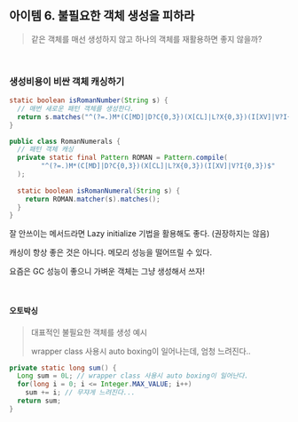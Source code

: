 ## 아이템 6. 불필요한 객체 생성을 피하라

> 같은 객체를 매선 생성하지 않고 하나의 객체를 재활용하면 좋지 않을까?

<br>

### 생성비용이 비싼 객체 캐싱하기

```java
static boolean isRomanNumber(String s) {
  // 매번 새로운 패턴 객체를 생성한다.
  return s.matches("^(?=.)M*(C[MD]|D?C{0,3})(X[CL]|L?X{0,3})(I[XV]|V?I{0,3})$");
}

public class RomanNumerals {
  // 패턴 객체 캐싱
  private static final Pattern ROMAN = Pattern.compile(
  		"^(?=.)M*(C[MD]|D?C{0,3})(X[CL]|L?X{0,3})(I[XV]|V?I{0,3})$"
  );
  
  static boolean isRomanNumeral(String s) {
    return ROMAN.matcher(s).matches();
  }
}

```

잘 안쓰이는 메서드라면 Lazy initialize 기법을 활용해도 좋다. (권장하지는 않음)

캐싱이 항상 좋은 것은 아니다. 메모리 성능을 떨어뜨릴 수 있다.

요즘은 GC 성능이 좋으니 가벼운 객체는 그냥 생성해서 쓰자!

<br>

#### 오토박싱

> 대표적인 불필요한 객체를 생성 예시
>
> wrapper class 사용시 auto boxing이 일어나는데, 엄청 느려진다..

```java
private static long sum() {
  Long sum = 0L; // wrapper class 사용시 auto boxing이 일어난다.
  for(long i = 0; i <= Integer.MAX_VALUE; i++)
    sum += i; // 무쟈게 느려진다... 
  return sum;
}
```

